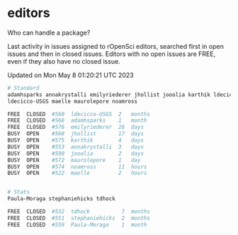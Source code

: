 # editors

Who can handle a package?

Last activity in issues assigned to rOpenSci editors, searched first in open
issues and then in closed issues. Editors with no open issues are FREE, even if
they also have no closed issue.


Updated on Mon May 8 01:20:21 UTC 2023

```bash
# Standard
adamhsparks annakrystalli emilyriederer jhollist jooolia karthik ldecicco
ldecicco-USGS maelle maurolepore noamross

FREE  CLOSED  #560  ldecicco-USGS  2   months
FREE  CLOSED  #566  adamhsparks    1   month
FREE  CLOSED  #576  emilyriederer  26  days
BUSY  OPEN    #568  jhollist       17  days
BUSY  OPEN    #575  karthik        4   days
BUSY  OPEN    #553  annakrystalli  3   days
BUSY  OPEN    #590  jooolia        2   days
BUSY  OPEN    #572  maurolepore    1   day
BUSY  OPEN    #574  noamross       11  hours
BUSY  OPEN    #522  maelle         2   hours


# Stats
Paula-Moraga stephaniehicks tdhock

FREE  CLOSED  #532  tdhock          7  months
FREE  CLOSED  #551  stephaniehicks  2  months
FREE  CLOSED  #559  Paula-Moraga    1  month
```
